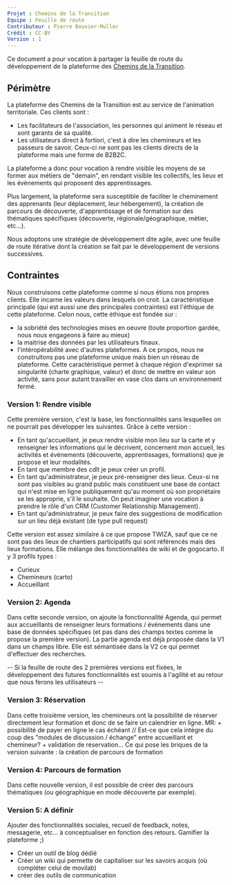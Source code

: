 ```yaml
---
Projet : Chemins de la Transition
Equipe : Feuille de route
Contributeur : Pierre Bouvier-Muller
Crédit : CC-BY
Version : 1
---
```


Ce document a pour vocation à partager la feuille de route du développement de la plateforme des [Chemins de la Transition](http://lescheminsdelatransition.org/).

## Périmètre
La plateforme des Chemins de la Transition est au service de l'animation territoriale. Ces clients sont :
 - Les facilitateurs de l'association, les personnes qui animent le réseau et sont garants de sa qualité.
 - Les utilisateurs direct à fortiori, c'est à dire les chemineurs et les passeurs de savoir. Ceux-ci ne sont pas les clients directs de la plateforme mais une forme de B2B2C.

La plateforme a donc pour vocation à rendre visible les moyens de se former aux métiers de "demain", en rendant visible les collectifs, les lieux et les évènements qui proposent des apprentissages.

Plus largement, la plateforme sera susceptible de faciliter le cheminement des apprenants (leur déplacement, leur hébergement), la création de parcours de découverte, d'apprentissage et de formation sur des thématiques spécifiques (découverte, régionale/géographique, métier, etc...).

Nous adoptons une stratégie de développement dite agile, avec une feuille de route itérative dont la création se fait par le développement de versions successives.

## Contraintes
Nous construisons cette plateforme comme si nous étions nos propres clients. Elle incarne les valeurs dans lesquels on croit.
La caractéristique principale (qui est aussi une des principales contraintes) est l'éthique de cette plateforme.
Celon nous, cette éthique est fondée sur :
- la sobriété des technologies mises en oeuvre (toute proportion gardée, nous nous engageons à faire au mieux)
- la maitrise des données par les utilisateurs finaux.
- l'intéropérabilité avec d'autres plateformes. A ce propos, nous ne construitons pas une plateforme unique mais bien un réseau de plateforme. Cette caractéristique permet à chaque région d'exprimer sa singularité (charte graphique, valeur) et donc de mettre en valeur son activité, sans pour autant travailler en vase clos dans un environnement fermé.

### Version 1: Rendre visible
Cette première version, c'est la base, les fonctionnalités sans lesquelles on ne pourrait pas développer les suivantes.
Grâce à cette version :
- En tant qu'accueillant, je peux rendre visible mon lieu sur la carte et y renseigner les informations qui le décrivent, concernent mon accueil, les activités et événements (découverte, apprentissages, formations) que je propose et leur modalités.
- En tant que membre des cdlt je peux créer un profil.
- En tant qu'administrateur, je peux pré-renseigner des lieux. Ceux-si ne sont pas visibles au grand public mais constituent une base de contact qui n'est mise en ligne publiquement qu'au moment où son propriétaire se les approprie, s'il le souhaite. On peut imaginer une vocation à prendre le rôle d'un CRM (Customer Relationship Management).
- En tant qu'administrateur, je peux faire des suggestions de modification sur un lieu déjà existant (de type pull request)

Cette version est assez similaire à ce que propose TWIZA, sauf que ce ne sont pas des lieux de chantiers participatifs qui sont référencés mais des lieux formations. Elle mélange des fonctionnalités de wiki et de gogocarto.
Il y 3 profils types :
- Curieux
- Chemineurs (carto)
- Accueillant

### Version 2: Agenda
Dans cette seconde version, on ajoute la fonctionnalité Agenda, qui permet aux accueillants de renseigner leurs formations / événements dans une base de données spécifiques (et pas dans des champs textes comme le propose la première version). 
La partie agenda est déjà proposée dans la V1 dans un champs libre. Elle est sémantisée dans la V2 ce qui permet d'effectuer des recherches.

-- Si la feuille de route des 2 premières versions est fixées, le développement des futures fonctionnalités est soumis à l'agilité et au retour que nous ferons les utilisateurs --


### Version 3: Réservation
Dans cette troisième version, les chemineurs ont la possibilité de réserver directement leur formation et donc de se faire un calendrier en ligne. MR: + possibilité de payer en ligne le cas échéant // Est-ce que cela intègre du coup des "modules de discussion / échange" entre accueillant et chemineur? + validation de réservation...
Ce qui pose les briques  de la version suivante : la création de parcours de formation

### Version 4: Parcours de formation
Dans cette nouvelle version, il est possible de créer des parcours thématiques (ou géographique en mode découverte par exemple).

### Version 5: A définir
Ajouter des fonctionnalités sociales, recueil de feedback, notes, messagerie, etc... à conceptualiser en fonction des retours. Gamifier la plateforme ;)
- Créer un outil de blog dédié
- Créer un wiki qui permette de capitaliser sur les savoirs acquis (où compléter celui de movilab)
- créer des outils de communication
